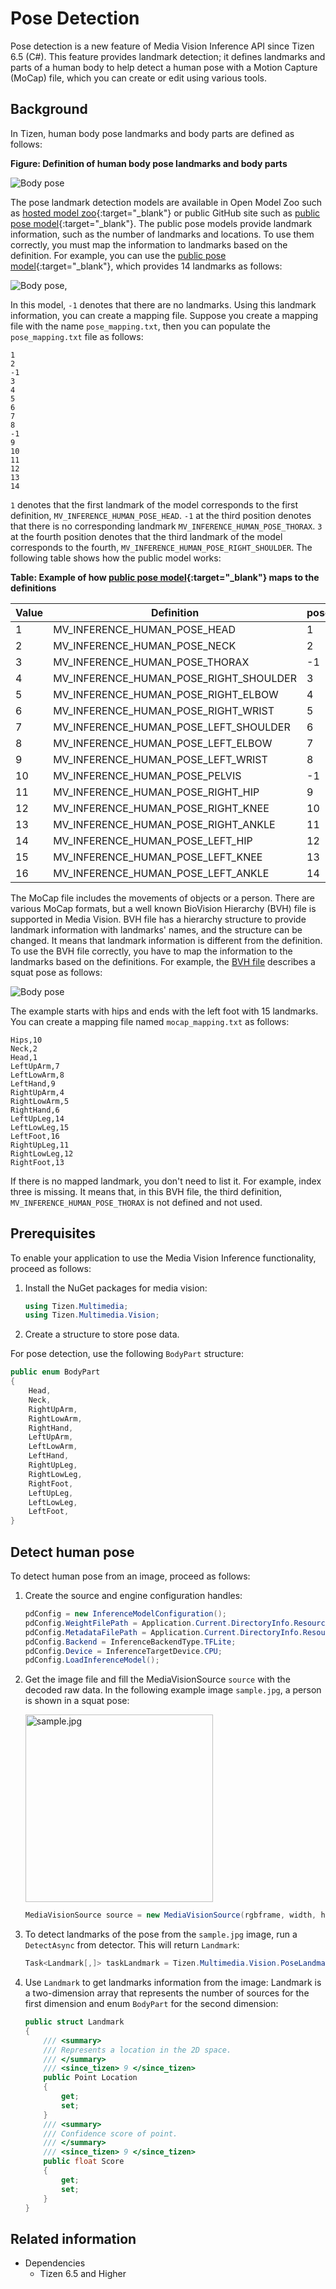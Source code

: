 # Pose Detection

Pose detection is a new feature of Media Vision Inference API since Tizen 6.5 (C#). This feature provides landmark detection; it defines landmarks and parts of a human body to help detect a human pose with a Motion Capture (MoCap) file, which you can create or edit using various tools.

## Background

In Tizen, human body pose landmarks and body parts are defined as follows:

**Figure: Definition of human body pose landmarks and body parts**

![Body pose](/application/native/guides/multimedia/media/mediavision_pose_tizen_def.png)

The pose landmark detection models are available in Open Model Zoo such as [hosted model zoo](https://www.tensorflow.org/lite/guide/hosted_models#floating_point_models){:target="_blank"} or public GitHub site such as [public pose model](https://github.com/tyoungroy/PoseEstimationForMobile){:target="_blank"}. The public pose models provide landmark information, such as the number of landmarks and locations. To use them correctly, you must map the information to landmarks based on the definition. For example, you can use the [public pose model](https://github.com/tyoungroy/PoseEstimationForMobile){:target="_blank"}, which provides 14 landmarks as follows:

![Body pose](/application/native/guides/multimedia/media/mediavision_pose_public_model_def.png),

In this model, `-1` denotes that there are no landmarks. Using this landmark information, you can create a mapping file. Suppose you create a mapping file with the name `pose_mapping.txt`, then you can populate the `pose_mapping.txt` file as follows:

```
1
2
-1
3
4
5
6
7
8
-1
9
10
11
12
13
14
```

`1` denotes that the first landmark of the model corresponds to the first definition,  `MV_INFERENCE_HUMAN_POSE_HEAD`. `-1` at the third position denotes that there is no corresponding landmark `MV_INFERENCE_HUMAN_POSE_THORAX`. `3` at the fourth position denotes that the third landmark of the model corresponds to the fourth, `MV_INFERENCE_HUMAN_POSE_RIGHT_SHOULDER`. The following table shows how the public model works:

**Table: Example of how  [public pose model](https://github.com/tyoungroy/PoseEstimationForMobile){:target="_blank"} maps to the definitions**

| Value | Definition | pose_mapping.txt |
| - | - | - |
| 1 | MV_INFERENCE_HUMAN_POSE_HEAD | 1 |
| 2 | MV_INFERENCE_HUMAN_POSE_NECK | 2 |
| 3 | MV_INFERENCE_HUMAN_POSE_THORAX | -1 |
| 4 | MV_INFERENCE_HUMAN_POSE_RIGHT_SHOULDER | 3 |
| 5 | MV_INFERENCE_HUMAN_POSE_RIGHT_ELBOW | 4 |
| 6 | MV_INFERENCE_HUMAN_POSE_RIGHT_WRIST | 5 |
| 7 | MV_INFERENCE_HUMAN_POSE_LEFT_SHOULDER | 6 |
| 8 | MV_INFERENCE_HUMAN_POSE_LEFT_ELBOW | 7 |
| 9 | MV_INFERENCE_HUMAN_POSE_LEFT_WRIST | 8 |
| 10 | MV_INFERENCE_HUMAN_POSE_PELVIS | -1 |
| 11 | MV_INFERENCE_HUMAN_POSE_RIGHT_HIP | 9 |
| 12 | MV_INFERENCE_HUMAN_POSE_RIGHT_KNEE | 10 |
| 13 | MV_INFERENCE_HUMAN_POSE_RIGHT_ANKLE | 11 |
| 14 | MV_INFERENCE_HUMAN_POSE_LEFT_HIP | 12 |
| 15 | MV_INFERENCE_HUMAN_POSE_LEFT_KNEE | 13 |
| 16 | MV_INFERENCE_HUMAN_POSE_LEFT_ANKLE | 14 |


The MoCap file includes the movements of objects or a person. There are various MoCap formats, but a well known BioVision Hierarchy (BVH) file is supported in Media Vision. BVH file has a hierarchy structure to provide landmark information with landmarks' names, and the structure can be changed. It means that landmark information is different from the definition. To use the BVH file correctly, you have to map the information to the landmarks based on the definitions. For example, the [BVH file](/application/native/guides/multimedia/media/mediavision_pose_bvh_sample.bvh) describes a squat pose as follows:

![Body pose](/application/native/guides/multimedia/media/mediavision_pose_bvh_sample.png)

The example starts with hips and ends with the left foot with 15 landmarks. You can create a mapping file named `mocap_mapping.txt` as follows:

```
Hips,10
Neck,2
Head,1
LeftUpArm,7
LeftLowArm,8
LeftHand,9
RightUpArm,4
RightLowArm,5
RightHand,6
LeftUpLeg,14
LeftLowLeg,15
LeftFoot,16
RightUpLeg,11
RightLowLeg,12
RightFoot,13
```
If there is no mapped landmark, you don't need to list it. For example, index three is missing. It means that, in this BVH file, the third definition, `MV_INFERENCE_HUMAN_POSE_THORAX` is not defined and not used.

## Prerequisites

To enable your application to use the Media Vision Inference functionality, proceed as follows:

1.  Install the NuGet packages for media vision:

    ```csharp
    using Tizen.Multimedia;
    using Tizen.Multimedia.Vision;
    ```
2.  Create a structure to store pose data.

   For pose detection, use the following `BodyPart` structure:

   ```csharp
   public enum BodyPart
   {
       Head,
       Neck,
       RightUpArm,
       RightLowArm,
       RightHand,
       LeftUpArm,
       LeftLowArm,
       LeftHand,
       RightUpLeg,
       RightLowLeg,
       RightFoot,
       LeftUpLeg,
       LeftLowLeg,
       LeftFoot,
   }
   ```

## Detect human pose

To detect human pose from an image, proceed as follows:

1. Create the source and engine configuration handles:

   ```csharp
   pdConfig = new InferenceModelConfiguration();
   pdConfig.WeightFilePath = Application.Current.DirectoryInfo.Resource + "model.tflite";
   pdConfig.MetadataFilePath = Application.Current.DirectoryInfo.Resource + "model.json";
   pdConfig.Backend = InferenceBackendType.TFLite;
   pdConfig.Device = InferenceTargetDevice.CPU;
   pdConfig.LoadInferenceModel();
   ```

2. Get the image file and fill the MediaVisionSource `source` with the decoded raw data.
   In the following example image `sample.jpg`, a person is shown in a squat pose:

   <img alt="sample.jpg" src="/application/native/guides/multimedia/media/mediavision_pose_sample_sumo.png" width=300>

   ```csharp
   MediaVisionSource source = new MediaVisionSource(rgbframe, width, height, Tizen.Multimedia.ColorSpace.Rgb888);
   ```

3. To detect landmarks of the pose from the `sample.jpg` image, run a `DetectAsync` from detector.
   This will return `Landmark`:

   ```csharp
   Task<Landmark[,]> taskLandmark = Tizen.Multimedia.Vision.PoseLandmarkDetector.DetectAsync(source, pdConfig);
   ```

4. Use `Landmark` to get landmarks information from the image:
   Landmark is a two-dimension array that represents the number of sources for the first dimension and enum `BodyPart` for the second dimension:

    ```csharp
    public struct Landmark
    {
        /// <summary>
        /// Represents a location in the 2D space.
        /// </summary>
        /// <since_tizen> 9 </since_tizen>
        public Point Location
        {
            get;
            set;
        }
        /// <summary>
        /// Confidence score of point.
        /// </summary>
        /// <since_tizen> 9 </since_tizen>
        public float Score
        {
            get;
            set;
        }
    }
    ```

## Related information

- Dependencies
  - Tizen 6.5 and Higher
